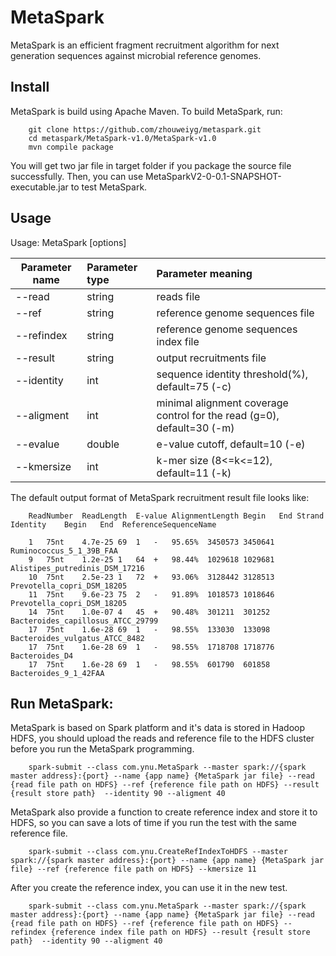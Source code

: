 MetaSpark
===========
MetaSpark is an efficient fragment recruitment algorithm for next generation sequences against microbial reference genomes.

Install
--------

MetaSpark is build using Apache Maven. To build MetaSpark, run:

        git clone https://github.com/zhouweiyg/metaspark.git
        cd metaspark/MetaSpark-v1.0/MetaSpark-v1.0
        mvn compile package

You will get two jar file in target folder if you package the source file successfully. Then, you can use MetaSparkV2-0-0.1-SNAPSHOT-executable.jar to test MetaSpark.

Usage
--------

Usage:   MetaSpark [options]

| Parameter name | Parameter type | Parameter meaning |
| ----- | :---- | :----- |
| --read |string	| reads file |
| --ref | 	string |	reference genome sequences file |
| --refindex |	string |	reference genome sequences index file |
| --result | 	string |	output recruitments file |
| --identity |	int | 	sequence identity threshold(%), default=75 (-c) |
| --aligment |	int |	minimal alignment coverage control for the read (g=0), default=30 (-m) |
| --evalue | 	double |	e-value cutoff, default=10 (-e) |
| --kmersize |	int |	k-mer size (8<=k<=12), default=11 (-k) |


The default output format of MetaSpark recruitment result file looks like:

        ReadNumber	ReadLength	E-value	AlignmentLength	Begin	End	Strand	Identity	Begin	End  ReferenceSequenceName

        1	75nt	4.7e-25	69	1	-	95.65%	3450573	3450641	Ruminococcus_5_1_39B_FAA
        9	75nt	1.2e-25	1	64	+	98.44%	1029618	1029681	Alistipes_putredinis_DSM_17216
        10	75nt	2.5e-23	1	72	+	93.06%	3128442	3128513	Prevotella_copri_DSM_18205
        11	75nt	9.6e-23	75	2	-	91.89%	1018573	1018646	Prevotella_copri_DSM_18205
        14	75nt	1.0e-07	4	45	+	90.48%	301211	301252	Bacteroides_capillosus_ATCC_29799
        17	75nt	1.6e-28	69	1	-	98.55%	133030	133098	Bacteroides_vulgatus_ATCC_8482
        17	75nt	1.6e-28	69	1	-	98.55%	1718708	1718776	Bacteroides_D4
        17	75nt	1.6e-28	69	1	-	98.55%	601790	601858	Bacteroides_9_1_42FAA


Run MetaSpark:
--------
MetaSpark is based on Spark platform and it's data is stored in Hadoop HDFS, you should upload the reads and reference file to the HDFS cluster before you run the MetaSpark programming.  

        spark-submit --class com.ynu.MetaSpark --master spark://{spark master address}:{port} --name {app name} {MetaSpark jar file} --read {read file path on HDFS} --ref {reference file path on HDFS} --result {result store path}  --identity 90 --aligment 40

MetaSpark also provide a function to create reference index and store it to HDFS, so you can save a lots of time if you run the test with the same reference file. 

        spark-submit --class com.ynu.CreateRefIndexToHDFS --master spark://{spark master address}:{port} --name {app name} {MetaSpark jar file} --ref {reference file path on HDFS} --kmersize 11
        
After you create the reference index, you can use it in the new test.

        spark-submit --class com.ynu.MetaSpark --master spark://{spark master address}:{port} --name {app name} {MetaSpark jar file} --read {read file path on HDFS} --ref {reference file path on HDFS} --refindex {reference index file path on HDFS} --result {result store path}  --identity 90 --aligment 40

